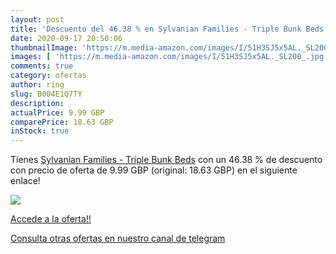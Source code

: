 ```yaml
---
layout: post
title: 'Descuento del 46.38 % en Sylvanian Families - Triple Bunk Beds'
date: 2020-09-17 20:50:06
thumbnailImage: 'https://m.media-amazon.com/images/I/51H3SJ5x5AL._SL200_.jpg'
images: [ 'https://m.media-amazon.com/images/I/51H3SJ5x5AL._SL200_.jpg' ]
comments: true
category: ofertas
author: ring
slug: B004E1Q7TY
description:
actualPrice: 9.99 GBP
comparePrice: 18.63 GBP
inStock: true
---
```


Tienes [Sylvanian Families - Triple Bunk Beds](https://www.amazon.com/dp/B004E1Q7TY/?tag=redken08-20) con un 46.38 % de descuento con precio de oferta de 9.99 GBP (original: 18.63 GBP) en el siguiente enlace!

[![](https://m.media-amazon.com/images/I/51H3SJ5x5AL._SL200_.jpg)](https://www.amazon.com/dp/B004E1Q7TY/?tag=redken08-20)

[Accede a la oferta!!](https://www.amazon.com/dp/B004E1Q7TY/?tag=redken08-20)

[Consulta otras ofertas en nuestro canal de telegram](https://t.me/s/ofertas25)
